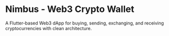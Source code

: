 # Nimbus - Web3 Crypto Wallet

A Flutter-based Web3 dApp for buying, sending, exchanging, and receiving cryptocurrencies with clean architecture.

